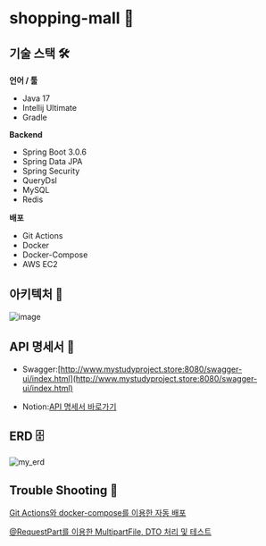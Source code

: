 # shopping-mall 💸

## 기술 스택 🛠

**언어 / 툴**

- Java 17
- Intellij Ultimate
- Gradle

**Backend**

- Spring Boot 3.0.6
- Spring Data JPA
- Spring Security
- QueryDsl
- MySQL
- Redis

**배포**

- Git Actions
- Docker
- Docker-Compose
- AWS EC2

## 아키텍처 📃

![image](https://user-images.githubusercontent.com/68420044/219264059-2ec20f5b-e528-48a1-9ef3-afa81fe1e693.png)

## API 명세서 📡

- Swagger:[http://www.mystudyproject.store:8080/swagger-ui/index.html](http://www.mystudyproject.store:8080/swagger-ui/index.html)

- Notion:[API 명세서 바로가기]()

## ERD 🗄️

![my_erd](https://github.com/ohy1023/shopping-mall/assets/110380812/73b11f3f-1d33-486b-a9f2-e20a70fae1f6)


## Trouble Shooting 🚧

[Git Actions와 docker-compose를 이용한 자동 배포](https://velog.io/@zvyg1023/CICD-Docker-Github-Action-Spring-Boot)

[@RequestPart를 이용한 MultipartFile, DTO 처리 및 테스트](https://velog.io/@zvyg1023/Spring-Boot-RequestPart%EB%A5%BC-%EC%9D%B4%EC%9A%A9%ED%95%9C-MultipartFile-DTO-%EC%B2%98%EB%A6%AC-%EB%B0%8F-%ED%85%8C%EC%8A%A4%ED%8A%B8)
